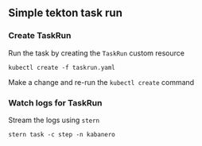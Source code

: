 ## Simple tekton task run

### Create TaskRun
Run the task by creating the `TaskRun` custom resource
```
kubectl create -f taskrun.yaml
```
Make a change and re-run the `kubectl create` command

### Watch logs for TaskRun
Stream the logs using `stern`
```
stern task -c step -n kabanero
```
